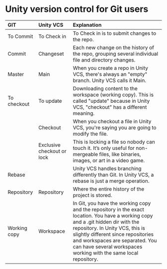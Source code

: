 # Unity version control for Git users

| **GIT**      | **Unity VCS**              | **Explanation**                                                                                                                                                                                                                                                                                                  |
|:-------------|:---------------------------|:-----------------------------------------------------------------------------------------------------------------------------------------------------------------------------------------------------------------------------------------------------------------------------------------------------------------|
| To Commit    | To Check in                | To Check in is to submit changes to the repo.                                                                                                                                                                                                                                                                    |
| Commit       | Changeset                  | Each new change on the history of the repo, grouping several individual file and directory changes.                                                                                                                                                                                                              |
| Master       | Main                       | When you create a repo in Unity VCS, there's always an "empty" branch. Unity VCS calls it Main.                                                                                                                                                                                                                  |
| To checkout  | To update                  | Downloading content to the workspace (working copy). This is called "update" because in Unity VCS, "checkout" has a different meaning.                                                                                                                                                                           |
|              | Checkout                   | When you checkout a file in Unity VCS, you're saying you are going to modify the file.                                                                                                                                                                                                                           |
|              | Exclusive checkout or lock | This is locking a file so nobody can touch it. It’s only useful for non-mergeable files, like binaries, images, or art in a video game.                                                                                                                                                                          |
| Rebase       |                            | Unity VCS handles branching differently than Git. In Unity VCS, a rebase is just a merge operation.                                                                                                                                                                                                              |
| Repository   | Repository                 | Where the entire history of the project is stored.                                                                                                                                                                                                                                                               
| Working copy | Workspace                  | In Git, you have the working copy and the repository in the exact location. You have a working copy and a .git hidden dir with the repository. In Unity VCS, this is slightly different since repositories and workspaces are separated. You can have several workspaces working with the same local repository. 
